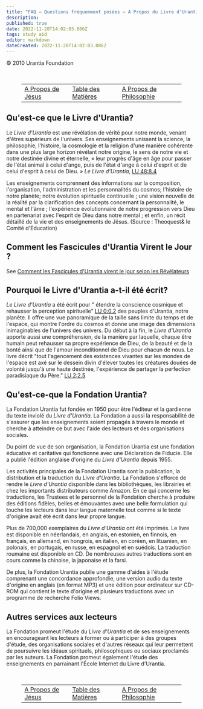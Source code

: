 ```yaml
---
title: "FAQ — Questions fréquemment posées — A Propos du Livre d'Urantia"
description:
published: true
date: 2022-11-28T14:02:03.086Z
tags: study aid
editor: markdown
dateCreated: 2022-11-28T14:02:03.086Z
---
```



<p class="v-card v-sheet theme--light grey lighten-3 px-2">© 2010 Urantia Foundation</p>

<br>
<figure class="table chapter-navigator">
  <table>
	<tbody>
	  <tr>
		<td><a href="/fr/article/FAQ/About_Jesus">A Propos de Jésus</a></td>
		<td><a href="/fr/article/FAQ/Index">Table des Matières</a></td>
		<td><a href="/fr/article/FAQ/About_Philosophy">A Propos de Philosophie</a></td>
	  </tr>
	</tbody>
  </table>
</figure>

## Qu'est-ce que le Livre d'Urantia?

Le _Livre d'Urantia_ est une révélation de vérité pour notre monde, venant d'êtres supérieurs de l'univers. Ses enseignements unissent la science, la philosophie, l'histoire, la cosmologie et la religion d'une manière cohérente dans une plus large horizon révélant notre origine, le sens de notre vie et notre destinée divine et éternelle, « leur progrès d'âge en âge pour passer de l'état animal à celui d'ange, puis de l'état d'ange à celui d'esprit et de celui d'esprit à celui de Dieu. _»_ _Le Livre_ _d'Urantia,_ <a id="s29_518"></a>[LU 48:8.4](/fr/The_Urantia_Book/48#p8_4)

Les enseignements comprennent des informations sur la composition, l'organisation, l'administration et les personnalités du cosmos; l'histoire de notre planète; notre évolution spirituelle continuelle ; une vision nouvelle de la réalité par la clarification des concepts concernant la personnalité, le mental et l'âme ; l'expérience évolutionnaire de notre progression vers Dieu en partenariat avec l'esprit de Dieu dans notre mental ; et enfin, un récit détaillé de la vie et des enseignements de Jésus. (Source : Theoquest& le Comité d'Education)

## Comment les Fascicules d'Urantia Virent le Jour ?

See [Comment les Fascicules d'Urantia virent le jour selon les Révélateurs](/fr/article/Ralph_Zehr/How_The_Urantia_Papers_came_to_be)

## Pourquoi le Livre d'Urantia a-t-il été écrit?

_Le Livre d'Urantia_ a été écrit pour " étendre la conscience cosmique et rehausser la perception spirituelle" <a id="s39_111"></a>[LU 0:0.2](/fr/The_Urantia_Book/0#p0_2) des peuples d'Urantia, notre planète. Il offre une vue panoramique de la taille sans limite du temps et de l'espace, qui montre l'ordre du cosmos et donne une image des dimensions inimaginables de l'univers des univers. Du début à la fin, le _Livre d'Urantia_ apporte aussi une compréhension, de la manière par laquelle, chaque être humain peut rehausser sa propre expérience de Dieu, de la beauté et de la bonté ainsi que de l'amour inconditionnel de Dieu pour chacun de nous. Le livre décrit "tout l'agencement des existences vivantes sur les mondes de l'espace est axé sur le dessein divin d'élever toutes les créatures douées de volonté jusqu'à une haute destinée, l'expérience de partager la perfection paradisiaque du Père." <a id="s39_882"></a>[LU 2:2.5](/fr/The_Urantia_Book/2#p2_5)

## Qu'est-ce-que la Fondation Urantia?

La Fondation Urantia fut fondée en 1950 pour être l'éditeur et la gardienne du texte inviolé du _Livre d'Urantia_. La Fondation a aussi la responsabilité de s'assurer que les enseignements soient propagés à travers le monde et cherche à atteindre ce but avec l'aide des lecteurs et des organisations sociales.

Du point de vue de son organisation, la Fondation Urantia est une fondation éducative et caritative qui fonctionne avec une Déclaration de Fiducie. Elle a publié l'édition anglaise d'origine du _Livre d'Urantia_ depuis 1955.

Les activités principales de la Fondation Urantia sont la publication, la distribution et la traduction du _Livre d'Urantia_. La Fondation s'efforce de rendre le _Livre d'Urantia_ disponible dans les bibliothèques, les librairies et chez les importants distributeurs comme Amazon. En ce qui concerne les traductions, les Trustees et le personnel de la Fondation cherche à produire des éditions fidèles, belles et émouvantes avec une belle formulation qui touche les lecteurs dans leur langue maternelle tout comme si le texte d'origine avait été écrit dans leur propre langue.

Plus de 700,000 exemplaires du _Livre d'Urantia_ ont été imprimés. Le livre est disponible en néerlandais, en anglais, en estonien, en finnois, en français, en allemand, en hongrois, en italien, en coréen, en lituanien, en polonais, en portugais, en russe, en espagnol et en suédois. La traduction roumaine est disponible en CD. De nombreuses autres traductions sont en cours comme la chinoise, la japonaise et la farsi.

De plus, la Fondation Urantia publie une gamme d'aides à l'étude comprenant une concordance approfondie, une version audio du texte d'origine en anglais (en format MP3) et une édition pour ordinateur sur CD-ROM qui contient le texte d'origine et plusieurs traductions avec un programme de recherche Folio Views.

## Autres services aux lecteurs

La Fondation promeut l'étude du _Livre d'Urantia_ et de ses enseignements en encourageant les lecteurs à former ou à participer à des groupes d'étude, des organisations sociales et d'autres réseaux qui leur permettent de poursuivre les idéaux spirituels, philosophiques ou sociaux proclamés par les auteurs. La Fondation promeut également l'étude des enseignements en parrainant l'École Internet du Livre d'Urantia.


<br>
<figure class="table chapter-navigator">
  <table>
	<tbody>
	  <tr>
		<td><a href="/fr/article/FAQ/About_Jesus">A Propos de Jésus</a></td>
		<td><a href="/fr/article/FAQ/Index">Table des Matières</a></td>
		<td><a href="/fr/article/FAQ/About_Philosophy">A Propos de Philosophie</a></td>
	  </tr>
	</tbody>
  </table>
</figure>